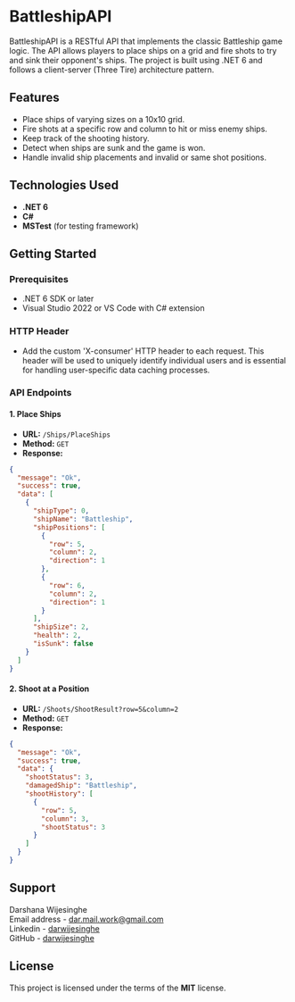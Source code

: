 # BattleshipAPI

BattleshipAPI is a RESTful API that implements the classic Battleship game logic. The API allows players to place ships on a grid and fire shots to try and sink their opponent's ships. The project is built using .NET 6 and follows a client-server (Three Tire) architecture pattern.

## Features

- Place ships of varying sizes on a 10x10 grid.
- Fire shots at a specific row and column to hit or miss enemy ships.
- Keep track of the shooting history.
- Detect when ships are sunk and the game is won.
- Handle invalid ship placements and invalid or same shot positions.

## Technologies Used

- **.NET 6**
- **C#**
- **MSTest** (for testing framework)

## Getting Started

### Prerequisites

- .NET 6 SDK or later
- Visual Studio 2022 or VS Code with C# extension

### HTTP Header

- Add the custom 'X-consumer' HTTP header to each request. This header will be used to uniquely identify individual users and is essential for handling user-specific data caching processes.

### API Endpoints

#### 1\. Place Ships

- **URL:** `/Ships/PlaceShips`
- **Method:** `GET`
- **Response:**

```json
{
  "message": "Ok",
  "success": true,
  "data": [
    {
      "shipType": 0,
      "shipName": "Battleship",
      "shipPositions": [
        {
          "row": 5,
          "column": 2,
          "direction": 1
        },
        {
          "row": 6,
          "column": 2,
          "direction": 1
        }
      ],
      "shipSize": 2,
      "health": 2,
      "isSunk": false
    }
  ]
}
```

#### 2\. Shoot at a Position

- **URL:** `/Shoots/ShootResult?row=5&column=2`
- **Method:** `GET`
- **Response:**

```json
{
  "message": "Ok",
  "success": true,
  "data": {
    "shootStatus": 3,
    "damagedShip": "Battleship",
    "shootHistory": [
      {
        "row": 5,
        "column": 3,
        "shootStatus": 3
      }
    ]
  }
}
```
## Support

Darshana Wijesinghe  
Email address - [dar.mail.work@gmail.com](mailto:dar.mail.work@gmail.com)  
Linkedin - [darwijesinghe](https://www.linkedin.com/in/darwijesinghe/)  
GitHub - [darwijesinghe](https://github.com/darwijesinghe)

## License

This project is licensed under the terms of the **MIT** license.
